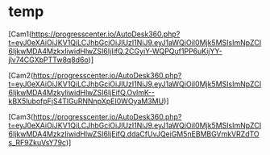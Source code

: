 # temp


[Cam1(https://progresscenter.io/AutoDesk360.php?t=eyJ0eXAiOiJKV1QiLCJhbGciOiJIUzI1NiJ9.eyJ1aWQiOiI0Mjk5MSIsImNpZCI6IjkwMDA4MzkxIiwidHlwZSI6IjIifQ.2CGyiY-WQPQuf1PP6uKijYY-jlv74CGXbPTTw8q8d6o)]

[Cam2(https://progresscenter.io/AutoDesk360.php?t=eyJ0eXAiOiJKV1QiLCJhbGciOiJIUzI1NiJ9.eyJ1aWQiOiI0Mjk5MSIsImNpZCI6IjkwMDA4MzkyIiwidHlwZSI6IjEifQ.OvlmK--kBX5lubofpFjS4TlGuRNNnpXpEI0WOyaM3MU)]

[Cam3(https://progresscenter.io/AutoDesk360.php?t=eyJ0eXAiOiJKV1QiLCJhbGciOiJIUzI1NiJ9.eyJ1aWQiOiI0Mjk5MSIsImNpZCI6IjkwMDA4MzkzIiwidHlwZSI6IjEifQ.ddaCfUvJQeiGM5nEBMBGVmkVRZdTOs_RF9ZkuVsY79c)]
